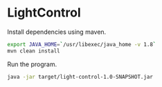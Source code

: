 # LightControl

Install dependencies using maven.

```sh
export JAVA_HOME=`/usr/libexec/java_home -v 1.8`
mvn clean install
```

Run the program.


```sh
java -jar target/light-control-1.0-SNAPSHOT.jar
```
